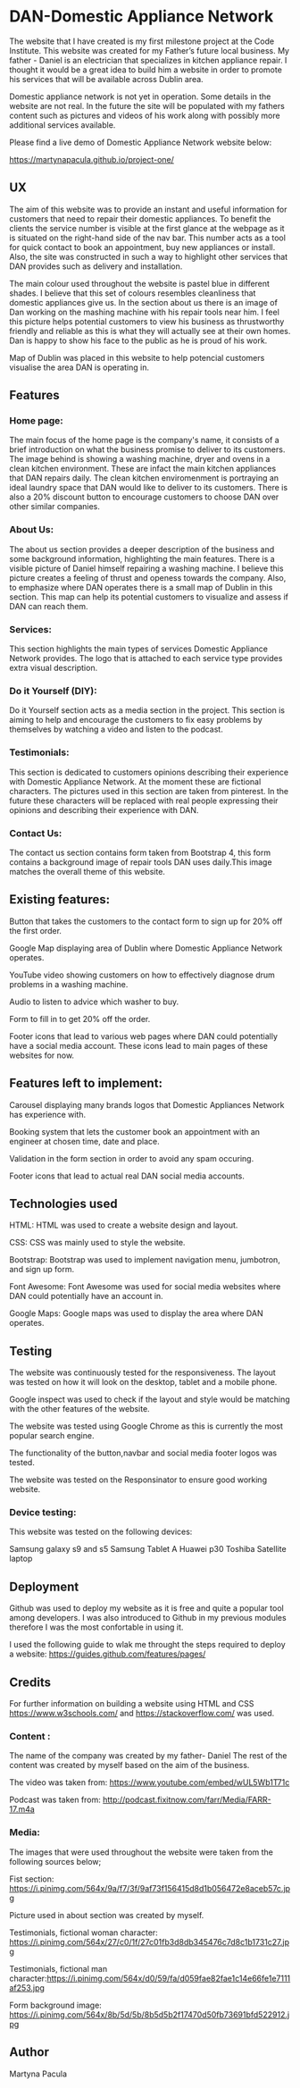 # DAN-Domestic Appliance Network


The website that I have created is my first milestone project at the Code Institute. This website was created for my Father’s future local business. My father - Daniel is an electrician that specializes in kitchen appliance repair. I thought it would be a great idea to build him a website in order to promote his services that will be available across Dublin area.

Domestic appliance network is not yet in operation. Some details in the website are not real. In the future the site will be populated with my fathers content such as pictures and videos of his work along with possibly more additional services available. 

Please find a live demo of Domestic Appliance Network website below:

https://martynapacula.github.io/project-one/

## UX

The aim of this website was to provide an instant and useful information for customers that need to repair their domestic appliances. To benefit the clients the service number is visible at the first glance at the webpage as it is situated on the right-hand side of the nav bar. This number acts as a tool for quick contact to book an appointment, buy new appliances or install. 
Also, the site was constructed in such a way to highlight other services that DAN provides such as delivery and installation. 

The main colour used throughout the website is pastel blue in different shades. I believe that this set of colours resembles cleanliness that domestic appliances give us. 
In the section about us there is an image of Dan working on the mashing machine with his repair tools near him. I feel this picture helps potential customers to view his business as thrustworthy friendly and reliable as this is what they will actually see at their own homes. Dan is happy to show his face to the public as he is proud of his work.  

Map of Dublin was placed in this website to help potencial customers visualise the area DAN is operating in. 

## Features 

### Home page:
The main focus of the home page is the company's name, it consists of a brief introduction on what the business promise to deliver to its customers. The image behind is showing a washing machine, dryer and ovens in a clean kitchen environment. These are infact the main kitchen appliances that DAN repairs daily. The clean kitchen enviromenment is portraying an ideal laundry space that DAN would like to deliver to its customers. There is also a 20% discount button to encourage customers to choose DAN over other similar companies.

### About Us: 
The about us section provides a deeper description of the business and some background information, highlighting the main features. There is a visible picture of Daniel himself repairing a washing machine. I believe this picture creates a feeling of thrust and openess towards the company. Also, to emphasize where DAN operates there is a small map of Dublin in this section. This map can help its potential customers to visualize and assess if DAN can reach them. 


### Services:
This section highlights the main types of services Domestic Appliance Network provides. The logo that is attached to each service type provides extra visual description.  

### Do it Yourself (DIY): 
Do it Yourself section acts as a media section in the project. This section is aiming to help and encourage the customers to fix easy problems by themselves by watching a video and listen to the podcast.   

### Testimonials:
This section is dedicated to customers opinions describing their experience with Domestic Appliance Network. At the moment these are fictional characters. The pictures used in this section are taken from pinterest. In the future these characters will be replaced with real people expressing their opinions and describing their experience with DAN. 

### Contact Us:  
The contact us section contains form taken from Bootstrap 4, this form contains a background image of repair tools DAN uses daily.This image matches the overall theme of this website. 


## Existing features:

Button that takes the customers to the contact form to sign up for 20% off the first order.

Google Map displaying area of Dublin where Domestic Appliance Network operates.

YouTube video showing customers on how to effectively diagnose drum problems in a washing machine. 

Audio to listen to advice which washer to buy. 

Form to fill in to get 20% off the order. 

Footer icons that lead to various web pages where DAN could potentially have a social media account. These icons lead to main pages of these websites for now. 


## Features left to implement:

Carousel displaying many brands logos that Domestic Appliances Network has experience with. 

Booking system that lets the customer book an appointment with an engineer at chosen time, date and place. 

Validation in the form section in order to avoid any spam occuring. 

Footer icons that lead to actual real DAN social media accounts. 


## Technologies used 

HTML: HTML was used to create a website design and layout. 

CSS: CSS was mainly used to style the website. 

Bootstrap: Bootstrap was used to implement navigation menu, jumbotron, and sign up form. 

Font Awesome: Font Awesome was used for social media websites where DAN could potentially have an account in. 

Google Maps: Google maps was used to display the area where DAN operates. 


## Testing

The website was continuously tested for the responsiveness. The layout was tested on how it will look on the desktop, tablet and a mobile phone.  

Google inspect was used to check if the layout and style would be matching with the other features of the website. 

The website was tested using Google Chrome as this is currently the most popular search engine.  

The functionality of the button,navbar and social media footer logos was tested. 

The website was tested on the Responsinator to ensure good working website. 

### Device testing: 

This website was tested on the following devices:

Samsung galaxy s9 and s5
Samsung Tablet A
Huawei p30
Toshiba Satellite laptop

## Deployment 

Github was used to deploy my website as it is free and quite a popular tool among developers. 
I was also introduced to Github in my previous modules therefore I was the most confortable in using it. 

I used the following guide to wlak me throught the steps required to deploy a website: 
https://guides.github.com/features/pages/


## Credits 

For further information on building a website using HTML and CSS https://www.w3schools.com/ and https://stackoverflow.com/ was used. 

### Content : 

The name of the company was created by my father- Daniel
The rest of the content was created by myself based on the aim of the business. 

The video was taken from:
https://www.youtube.com/embed/wUL5Wb1T71c

Podcast was taken from:
http://podcast.fixitnow.com/farr/Media/FARR-17.m4a


### Media:

The images that were used throughout the website were taken from the following sources below;

Fist section: https://i.pinimg.com/564x/9a/f7/3f/9af73f156415d8d1b056472e8aceb57c.jpg

Picture used in about section was created by myself. 

Testimonials, fictional woman character: https://i.pinimg.com/564x/27/c0/1f/27c01fb3d8db345476c7d8c1b1731c27.jpg

Testimonials, fictional man character:https://i.pinimg.com/564x/d0/59/fa/d059fae82fae1c14e66fe1e7111af253.jpg

Form background image: https://i.pinimg.com/564x/8b/5d/5b/8b5d5b2f17470d50fb73691bfd522912.jpg






## Author 

Martyna Pacula 


